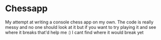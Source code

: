 # Chessapp
My attempt at writing a console chess app on my own. The code is really messy and no one should look at it but if you want to try playing it and see where it breaks that'd help me :) I cant find where it would break yet
